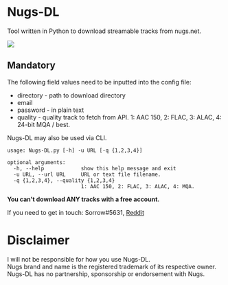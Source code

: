 # Nugs-DL
Tool written in Python to download streamable tracks from nugs.net. 

![](https://orion.feralhosting.com/sorrow/ngs.png)

## Mandatory ##
The following field values need to be inputted into the config file:
- directory - path to download directory
- email
- password - in plain text
- quality - quality track to fetch from API. 1: AAC 150, 2: FLAC, 3: ALAC, 4: 24-bit MQA / best.

Nugs-DL may also be used via CLI.    

```
usage: Nugs-DL.py [-h] -u URL [-q {1,2,3,4}]

optional arguments:
  -h, --help            show this help message and exit
  -u URL, --url URL     URL or text file filename.
  -q {1,2,3,4}, --quality {1,2,3,4}
                        1: AAC 150, 2: FLAC, 3: ALAC, 4: MQA.
  ```

**You can't download ANY tracks with a free account.**

If you need to get in touch: Sorrow#5631, [Reddit](https://www.reddit.com/user/Sorrow446)

# Disclaimer
I will not be responsible for how you use Nugs-DL.    
Nugs brand and name is the registered trademark of its respective owner.    
Nugs-DL has no partnership, sponsorship or endorsement with Nugs.    
